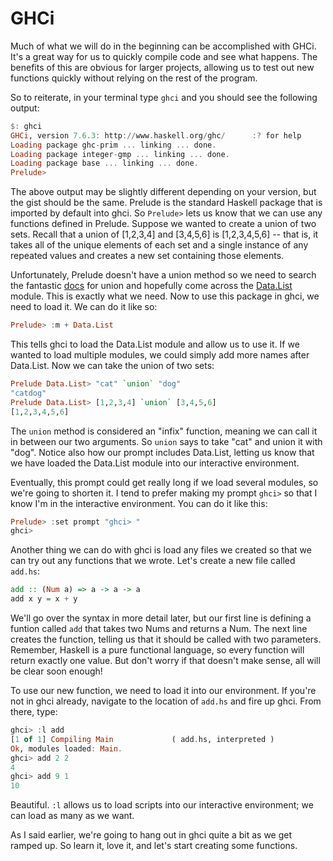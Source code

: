# GHCi

Much of what we will do in the beginning can be accomplished with GHCi. It's a great way for us to quickly compile code and see what happens. The benefits of this are obvious for larger projects, allowing us to test out new functions quickly without relying on the rest of the program.

So to reiterate, in your terminal type `ghci` and you should see the following output:

```haskell
$: ghci
GHCi, version 7.6.3: http://www.haskell.org/ghc/      :? for help
Loading package ghc-prim ... linking ... done.
Loading package integer-gmp ... linking ... done.
Loading package base ... linking ... done.
Prelude>
```

The above output may be slightly different depending on your version, but the gist should be the same. Prelude is the standard Haskell package that is imported by default into ghci. So `Prelude>` lets us know that we can use any functions defined in Prelude. Suppose we wanted to create a union of two sets. Recall that a union of [1,2,3,4] and [3,4,5,6] is [1,2,3,4,5,6] -- that is, it takes all of the unique elements of each set and a single instance of any repeated values and creates a new set containing those elements.

Unfortunately, Prelude doesn't have a union method so we need to search the fantastic [docs](http://www.haskell.org/ghc/docs/7.6-latest/html/libraries/index.html) for union and hopefully come across the [Data.List](http://www.haskell.org/ghc/docs/7.6-latest/html/libraries/base-4.6.0.1/Data-List.html) module. This is exactly what we need. Now to use this package in ghci, we need to load it. We can do it like so:

```haskell
Prelude> :m + Data.List
```

This tells ghci to load the Data.List module and allow us to use it. If we wanted to load multiple modules, we could simply add more names after Data.List. Now we can take the union of two sets:

```haskell
Prelude Data.List> "cat" `union` "dog"
"catdog"
Prelude Data.List> [1,2,3,4] `union` [3,4,5,6]
[1,2,3,4,5,6]
```
The `union` method is considered an "infix" function, meaning we can call it in between our two arguments. So `union` says to take "cat" and union it with "dog". Notice also how our prompt  includes Data.List, letting us know that we have loaded the Data.List module into our interactive environment.

Eventually, this prompt could get really long if we load several modules, so we're going to shorten it. I tend to prefer making my prompt `ghci>` so that I know I'm in the interactive environment. You can do it like this:

```haskell
Prelude> :set prompt "ghci> "
ghci>
```

Another thing we can do with ghci is load any files we created so that we can try out any functions that we wrote. Let's create a new file called `add.hs`:

```haskell
add :: (Num a) => a -> a -> a
add x y = x + y
```

We'll go over the syntax in more detail later, but our first line is defining a funtion called `add` that takes two Nums and returns a Num. The next line creates the function, telling us that it should be called with two parameters. Remember, Haskell is a pure functional language, so every function will return exactly one value. But don't worry if that doesn't make sense, all will be clear soon enough!

To use our new function, we need to load it into our environment. If you're not in ghci already, navigate to the location of `add.hs` and fire up ghci. From there, type:

```haskell
ghci> :l add
[1 of 1] Compiling Main             ( add.hs, interpreted )
Ok, modules loaded: Main.
ghci> add 2 2
4
ghci> add 9 1
10
```
Beautiful. `:l` allows us to load scripts into our interactive environment; we can load as many as we want.

As I said earlier, we're going to hang out in ghci quite a bit as we get ramped up. So learn it, love it, and let's start creating some functions.
